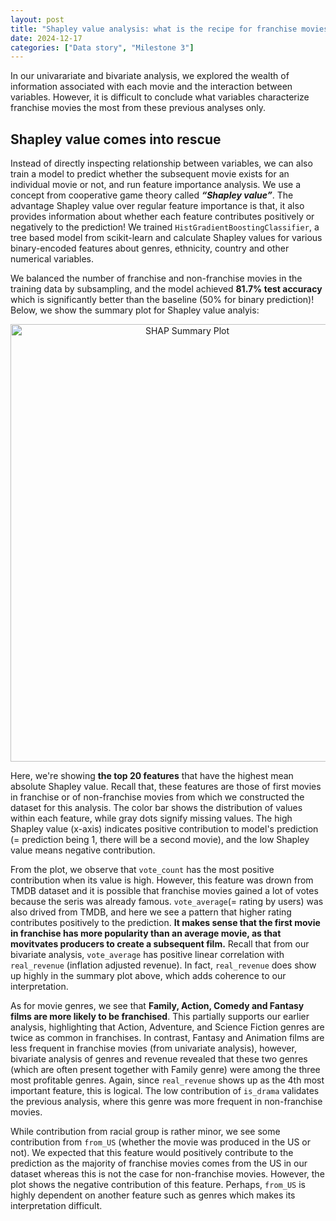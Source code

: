 ```yaml
---
layout: post
title: "Shapley value analysis: what is the recipe for franchise movies?"
date: 2024-12-17
categories: ["Data story", "Milestone 3"]
---
```

In our univarariate and bivariate analysis, we explored the wealth of information associated with each movie and the interaction between variables. However, it is difficult to conclude what variables characterize franchise movies the most from these previous analyses only.

## Shapley value comes into rescue

Instead of directly inspecting relationship between variables, we can also train a model to predict whether the subsequent movie exists for an individual movie or not, and run feature importance analysis. We use a concept from cooperative game theory called ***“Shapley value”***. The advantage Shapley value over regular feature importance is that, it also provides information about whether each feature contributes positively or negatively to the prediction! We trained `HistGradientBoostingClassifier`, a tree based model from scikit-learn and calculate Shapley values for various binary-encoded features about genres, ethnicity, country and other numerical variables.

We balanced the number of franchise and non-franchise movies in the training data by subsampling, and the model achieved **81.7% test accuracy** which is significantly better than the baseline (50% for binary prediction)! Below, we show the summary plot for Shapley value analyis:

<div style="text-align: center;">
    <img src="{{ site.baseurl }}/assets/images/shap_summary_plot.jpg" alt="SHAP Summary Plot" width="550" height="700">
</div>

Here, we're showing **the top 20 features** that have the highest mean absolute Shapley value. Recall that, these features are those of first movies in franchise or of non-franchise movies from which we constructed the dataset for this analysis. The color bar shows the distribution of values within each feature, while gray dots signify missing values. The high Shapley value (x-axis) indicates positive contribution to model's prediction (= prediction being 1, there will be a second movie), and the low Shapley value means negative contribution.

From the plot, we observe that `vote_count` has the most positive contribution when its value is high. However, this feature was drown from TMDB dataset and it is possible that franchise movies gained a lot of votes because the seris was already famous. `vote_average`(= rating by users) was also drived from TMDB, and here we see a pattern that higher rating contributes positively to the prediction. **It makes sense that the first movie in franchise has more popularity than an average movie, as that movitvates producers to create a subsequent film.** Recall that from our bivariate analysis, `vote_average` has positive linear correlation with `real_revenue` (inflation adjusted revenue). In fact, `real_revenue` does show up highly in the summary plot above, which adds coherence to our interpretation.

As for movie genres, we see that **Family, Action, Comedy and Fantasy films are more likely to be franchised**. This partially supports our earlier analysis, highlighting that Action, Adventure, and Science Fiction genres are twice as common in franchises. In contrast, Fantasy and Animation films are less frequent in franchise movies (from univariate analysis), however, bivariate analysis of genres and revenue revealed that these two genres (which are often present together with Family genre) were among the three most profitable genres. Again, since `real_revenue` shows up as the 4th most important feature, this is logical. The low contribution of `is_drama` validates the previous analysis, where this genre was more frequent in non-franchise movies.

While contribution from racial group is rather minor, we see some contribution from `from_US` (whether the movie was produced in the US or not). We expected that this feature would positively contribute to the prediction as the majority of franchise movies comes from the US in our dataset whereas this is not the case for non-franchise movies. However, the plot shows the negative contribution of this feature. Perhaps, `from_US` is highly dependent on another feature such as genres which makes its interpretation difficult.